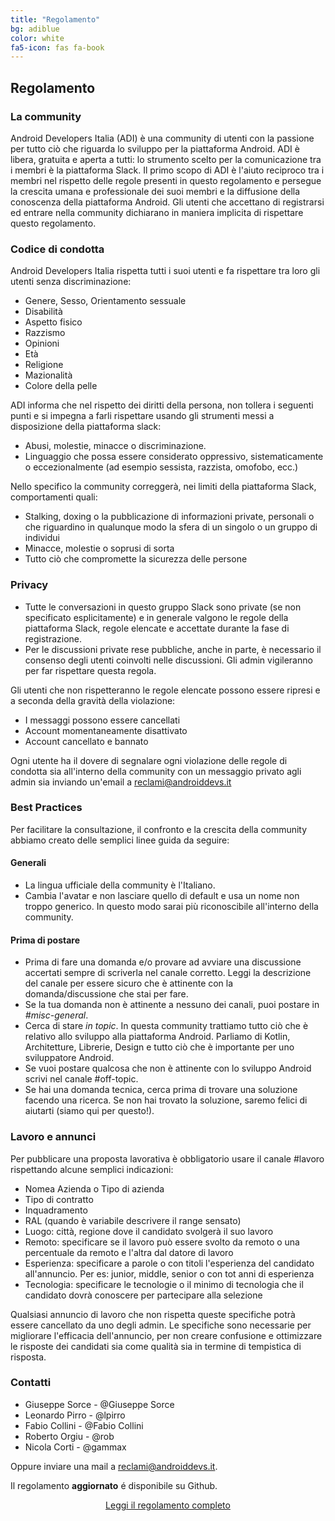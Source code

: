 ```yaml
---
title: "Regolamento"
bg: adiblue
color: white
fa5-icon: fas fa-book
---
```


## Regolamento
### La community

Android Developers Italia (ADI) è una community di utenti con la passione per tutto ciò che riguarda lo sviluppo per la piattaforma Android. ADI è libera, gratuita e aperta a tutti: lo strumento scelto per la comunicazione tra i membri è la piattaforma Slack. 
Il primo scopo di ADI è l'aiuto reciproco tra i membri nel rispetto delle regole presenti in questo regolamento e persegue la crescita umana e professionale dei suoi membri e la diffusione della conoscenza della piattaforma Android. 
Gli utenti che accettano di registrarsi ed entrare nella community dichiarano in maniera implicita di rispettare questo regolamento.


### Codice di condotta

Android Developers Italia  rispetta tutti i suoi utenti e fa rispettare tra loro gli utenti senza discriminazione: 

- Genere, Sesso, Orientamento sessuale
- Disabilità
- Aspetto fisico
- Razzismo
- Opinioni
- Età
- Religione
- Mazionalità
- Colore della pelle

ADI informa che nel rispetto dei diritti della persona, non tollera i seguenti punti e si impegna a farli rispettare usando gli strumenti messi a disposizione della piattaforma slack:

- Abusi, molestie, minacce o discriminazione.
- Linguaggio che possa essere considerato oppressivo, sistematicamente o eccezionalmente (ad esempio sessista, razzista, omofobo, ecc.)
   
Nello specifico la community correggerà, nei limiti della piattaforma Slack, comportamenti quali:

- Stalking, doxing o la pubblicazione di informazioni private, personali o che riguardino in qualunque modo la sfera di un 
  singolo o un gruppo di individui
- Minacce, molestie o soprusi di sorta
- Tutto ciò che compromette la sicurezza delle persone

### Privacy

- Tutte le conversazioni in questo gruppo Slack sono private (se non specificato esplicitamente) e in generale valgono le regole della piattaforma Slack, regole elencate e accettate durante la fase di registrazione.
- Per le discussioni private rese pubbliche, anche in parte, è necessario il consenso degli utenti coinvolti nelle discussioni. Gli admin vigileranno per far rispettare questa regola.

Gli utenti che non rispetteranno le regole elencate possono essere ripresi e a seconda della gravità della violazione:

- I messaggi possono essere cancellati
- Account momentaneamente disattivato
- Account cancellato e bannato

Ogni utente ha il dovere di  segnalare ogni violazione delle regole di condotta sia all'interno della community con un messaggio privato agli admin sia inviando un'email a [reclami@androiddevs.it](mailto:reclami@androiddevs.it)


### Best Practices

Per facilitare la consultazione, il confronto e la crescita della community abbiamo creato delle semplici linee guida da seguire:

#### Generali
- La lingua ufficiale della community è l'Italiano.
- Cambia l'avatar e non lasciare quello di default e usa un nome non troppo generico. In questo modo sarai più riconoscibile all'interno della community.

#### Prima di postare

- Prima di fare una domanda e/o provare ad avviare una discussione accertati sempre di scriverla nel canale corretto. Leggi la descrizione del canale per essere sicuro che è attinente con la domanda/discussione che stai per fare.
- Se la tua domanda non è attinente a nessuno dei canali, puoi postare in *#misc-general*.
- Cerca di stare _in topic_. In questa community trattiamo tutto ciò che è relativo allo sviluppo alla piattaforma Android. Parliamo di Kotlin, Architetture, Librerie, Design e tutto ciò che è importante per uno sviluppatore Android.
- Se vuoi postare qualcosa che non è attinente con lo sviluppo Android scrivi nel canale #off-topic.
- Se hai una domanda tecnica, cerca prima di trovare una soluzione facendo una ricerca. Se non hai trovato la soluzione, saremo felici di aiutarti (siamo qui per questo!).

### Lavoro e annunci

Per pubblicare una proposta lavorativa è obbligatorio usare il canale #lavoro rispettando alcune semplici indicazioni:

- Nomea Azienda o Tipo di azienda
- Tipo di contratto
- Inquadramento
- RAL (quando è variabile descrivere il range sensato)
- Luogo: città, regione dove il candidato svolgerà il suo lavoro
- Remoto: specificare se il lavoro può essere svolto da remoto o una percentuale da remoto e l'altra dal datore di lavoro
- Esperienza: specificare a parole o con titoli l'esperienza del candidato all'annuncio. Per es: junior, middle, senior o con tot anni di esperienza 
- Tecnologia: specificare le tecnologie o il minimo di tecnologia che il candidato dovrà conoscere per partecipare alla selezione
              
Qualsiasi annuncio di lavoro che non rispetta queste specifiche potrà essere cancellato da uno degli admin. Le specifiche sono necessarie per migliorare l'efficacia dell'annuncio, per non creare confusione e ottimizzare le risposte dei candidati sia come qualità sia in termine di tempistica di risposta.

### Contatti

* Giuseppe Sorce - @Giuseppe Sorce
* Leonardo Pirro - @lpirro
* Fabio Collini  - @Fabio Collini
* Roberto Orgiu  - @rob
* Nicola Corti   - @gammax

Oppure inviare una mail a [reclami@androiddevs.it](mailto:reclami@androiddevs.it).

Il regolamento **aggiornato** é disponibile su Github.

<p align="center">
    <a class="red waves-effect waves-light btn-large" href="/rules">
    <i class="material-icons left fab fa-github"></i>  Leggi il regolamento completo
    </a>
</p>
